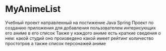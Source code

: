 # MyAnimeList
Учебный проект направленный на постижение Java Spring 
Проект по созданию приложения для добавления пользователем интерисующих его аниме в его список 
Также у каждого аниме есть краткие сведения о нем: 
какой студий оно произведено 
какой имеет рейтинг 
количество простотров
а также список персонажей аниме 
